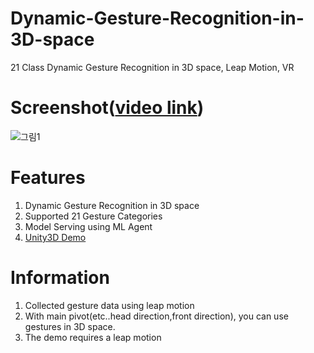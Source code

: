 # Dynamic-Gesture-Recognition-in-3D-space
21 Class Dynamic Gesture Recognition in 3D space, Leap Motion, VR

# Screenshot([video link](https://youtu.be/gDamQfYpSVw))
![그림1](https://user-images.githubusercontent.com/61224394/109798312-f211fd00-7c5d-11eb-9640-5a4070e0f7f5.png)

# Features
1. Dynamic Gesture Recognition in 3D space
2. Supported 21 Gesture Categories 
3. Model Serving using ML Agent
4. [Unity3D Demo](https://github.com/jhcnode/Dynamic-Gesture-Recognition-in-3D-space/releases/download/1.0/Release.zip)

# Information 
1. Collected gesture data using leap motion
2. With main pivot(etc..head direction,front direction), you can use gestures in 3D space.
3. The demo requires a leap motion
